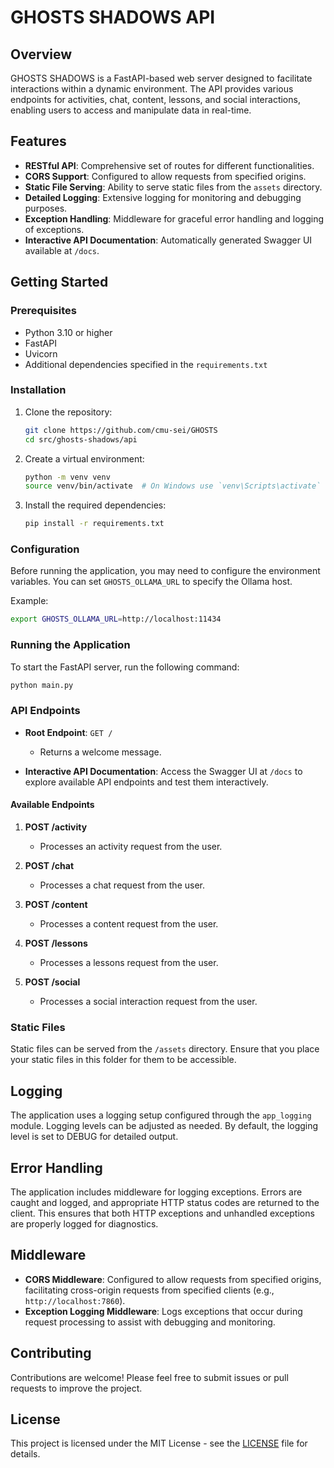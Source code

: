 # GHOSTS SHADOWS API

## Overview

GHOSTS SHADOWS is a FastAPI-based web server designed to facilitate interactions within a dynamic environment. The API provides various endpoints for activities, chat, content, lessons, and social interactions, enabling users to access and manipulate data in real-time.

## Features

- **RESTful API**: Comprehensive set of routes for different functionalities.
- **CORS Support**: Configured to allow requests from specified origins.
- **Static File Serving**: Ability to serve static files from the `assets` directory.
- **Detailed Logging**: Extensive logging for monitoring and debugging purposes.
- **Exception Handling**: Middleware for graceful error handling and logging of exceptions.
- **Interactive API Documentation**: Automatically generated Swagger UI available at `/docs`.

## Getting Started

### Prerequisites

- Python 3.10 or higher
- FastAPI
- Uvicorn
- Additional dependencies specified in the `requirements.txt`

### Installation

1. Clone the repository:
   ```bash
   git clone https://github.com/cmu-sei/GHOSTS
   cd src/ghosts-shadows/api
   ```

2. Create a virtual environment:
   ```bash
   python -m venv venv
   source venv/bin/activate  # On Windows use `venv\Scripts\activate`
   ```

3. Install the required dependencies:
   ```bash
   pip install -r requirements.txt
   ```

### Configuration

Before running the application, you may need to configure the environment variables. You can set `GHOSTS_OLLAMA_URL` to specify the Ollama host.

Example:
```bash
export GHOSTS_OLLAMA_URL=http://localhost:11434
```

### Running the Application

To start the FastAPI server, run the following command:

```bash
python main.py
```

### API Endpoints

- **Root Endpoint**: `GET /`
  - Returns a welcome message.
  
- **Interactive API Documentation**: Access the Swagger UI at `/docs` to explore available API endpoints and test them interactively.

#### Available Endpoints

1. **POST /activity**
   - Processes an activity request from the user.

2. **POST /chat**
   - Processes a chat request from the user.

3. **POST /content**
   - Processes a content request from the user.

4. **POST /lessons**
   - Processes a lessons request from the user.

5. **POST /social**
   - Processes a social interaction request from the user.

### Static Files

Static files can be served from the `/assets` directory. Ensure that you place your static files in this folder for them to be accessible.

## Logging

The application uses a logging setup configured through the `app_logging` module. Logging levels can be adjusted as needed. By default, the logging level is set to DEBUG for detailed output.

## Error Handling

The application includes middleware for logging exceptions. Errors are caught and logged, and appropriate HTTP status codes are returned to the client. This ensures that both HTTP exceptions and unhandled exceptions are properly logged for diagnostics.

## Middleware

- **CORS Middleware**: Configured to allow requests from specified origins, facilitating cross-origin requests from specified clients (e.g., `http://localhost:7860`).
- **Exception Logging Middleware**: Logs exceptions that occur during request processing to assist with debugging and monitoring.

## Contributing

Contributions are welcome! Please feel free to submit issues or pull requests to improve the project.

## License

This project is licensed under the MIT License - see the [LICENSE](LICENSE) file for details.
